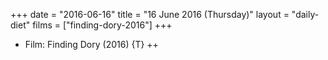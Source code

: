 +++
date = "2016-06-16"
title = "16 June 2016 (Thursday)"
layout = "daily-diet"
films = ["finding-dory-2016"]
+++


* Film: Finding Dory (2016) {T} ++